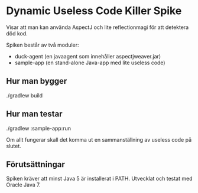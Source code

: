 # Dynamic Useless Code Killer Spike

Visar att man kan använda AspectJ och lite reflectionmagi för att detektera död kod.

Spiken består av två moduler:

* duck-agent (en javaagent som innehåller aspectjweaver.jar)
* sample-app (en stand-alone Java-app med lite useless code)

## Hur man bygger

./gradlew build

## Hur man testar

./gradlew :sample-app:run

Om allt fungerar skall det komma ut en sammanställning av useless code på slutet.

## Förutsättningar

Spiken kräver att minst Java 5 är installerat i PATH. Utvecklat och testat med Oracle Java 7.

